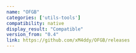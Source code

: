```yaml
---
name: "OFGB"
categories: ['utils-tools']
compatibility: native
display_result: "Compatible"
version_from: "0.4"
link: https://github.com/xM4ddy/OFGB/releases
---
```

